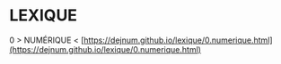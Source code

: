 
# LEXIQUE

0 > NUMÉRIQUE < [https://dejnum.github.io/lexique/0.numerique.html](https://dejnum.github.io/lexique/0.numerique.html)
